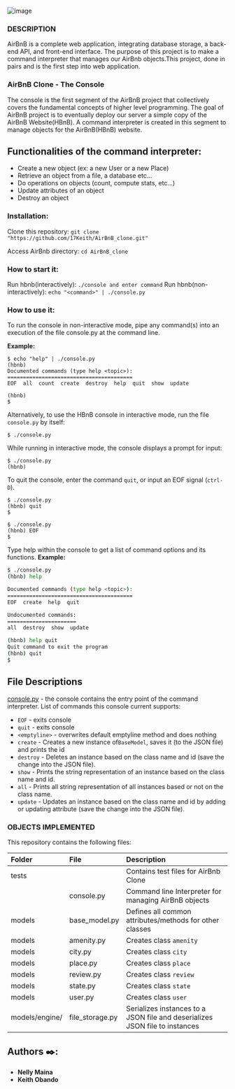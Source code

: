 ![image](https://user-images.githubusercontent.com/99280364/183242557-dcc6e14a-b2a1-4db1-a0eb-cb459eec97de.png)

### DESCRIPTION

AirBnB is a complete web application, integrating database storage, a back-end API, and front-end interface. The purpose of this project is to make a command interpreter that manages our AirBnb objects.This project, done in pairs and is the first step into web application.

### AirBnB Clone - The Console

The console is the first segment of the AirBnB project that collectively covers the fundamental concepts of higher level programming. The goal of AirBnB project is to eventually deploy our server a simple copy of the AirBnB Website(HBnB). A command interpreter is created in this segment to manage objects for the AirBnB(HBnB) website.

## Functionalities of the command interpreter:

- Create a new object (ex: a new User or a new Place)
- Retrieve an object from a file, a database etc...
- Do operations on objects (count, compute stats, etc...)
- Update attributes of an object
- Destroy an object

### Installation:

Clone this repository: `git clone "https://github.com/17Keith/AirBnB_clone.git"`

Access AirBnb directory: `cd AirBnB_clone`

### How to start it:

Run hbnb(interactively): `./console and enter command`
Run hbnb(non-interactively): `echo "<command>" | ./console.py`

### How to use it:

To run the console in non-interactive mode, pipe any command(s) into an execution of the file console.py at the command line.

**Example:**

```
$ echo "help" | ./console.py
(hbnb)
Documented commands (type help <topic>):
========================================
EOF  all  count  create  destroy  help  quit  show  update

(hbnb)
$
```

Alternatively, to use the HBnB console in interactive mode, run the
file `console.py` by itself:

```
$ ./console.py
```

While running in interactive mode, the console displays a prompt for input:

```
$ ./console.py
(hbnb)
```

To quit the console, enter the command `quit`, or input an EOF signal
(`ctrl-D`).

```
$ ./console.py
(hbnb) quit
$
```

```
$ ./console.py
(hbnb) EOF
$
```

Type help within the console to get a list of command options and its functions.
**Example:**

```bash
$ ./console.py
(hbnb) help

Documented commands (type help <topic>):
========================================
EOF  create  help  quit

Undocumented commands:
======================
all  destroy  show  update

(hbnb) help quit
Quit command to exit the program
(hbnb) quit
$
```

## File Descriptions

[console.py](console.py) - the console contains the entry point of the command interpreter.
List of commands this console current supports:

- `EOF` - exits console
- `quit` - exits console
- `<emptyline>` - overwrites default emptyline method and does nothing
- `create` - Creates a new instance of`BaseModel`, saves it (to the JSON file) and prints the id
- `destroy` - Deletes an instance based on the class name and id (save the change into the JSON file).
- `show` - Prints the string representation of an instance based on the class name and id.
- `all` - Prints all string representation of all instances based or not on the class name.
- `update` - Updates an instance based on the class name and id by adding or updating attribute (save the change into the JSON file).

### OBJECTS IMPLEMENTED

This repository contains the following files:

| Folder         | File            | Description                                                                 |
| :------------- | :-------------- | :-------------------------------------------------------------------------- |
| tests          |                 | Contains test files for AirBnb Clone                                        |
|                | console.py      | Command line Interpreter for managing AirBnB objects                        |
| models         | base_model.py   | Defines all common attributes/methods for other classes                     |
| models         | amenity.py      | Creates class `amenity`                                                     |
| models         | city.py         | Creates class `city`                                                        |
| models         | place.py        | Creates class `place`                                                       |
| models         | review.py       | Creates class `review`                                                      |
| models         | state.py        | Creates class `state`                                                       |
| models         | user.py         | Creates class `user`                                                        |
| models/engine/ | file_storage.py | Serializes instances to a JSON file and deserializes JSON file to instances |

## Authors :black_nib::

- **Nelly Maina**
- **Keith Obando**
